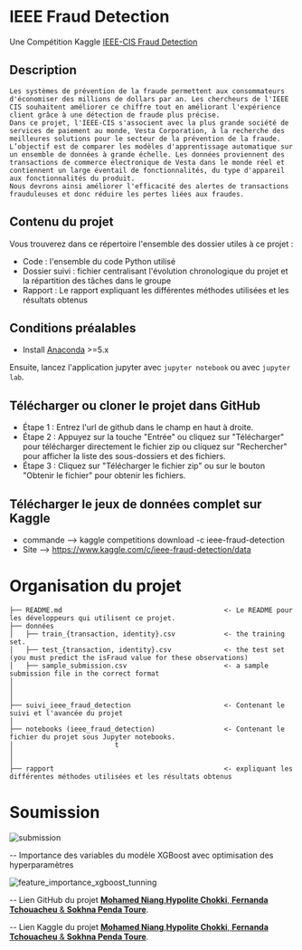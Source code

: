 # IEEE Fraud Detection

Une Compétition Kaggle [IEEE-CIS Fraud Detection](https://www.kaggle.com/c/ieee-fraud-detection/overview)

## Description

```
Les systèmes de prévention de la fraude permettent aux consommateurs d'économiser des millions de dollars par an. Les chercheurs de l'IEEE CIS souhaitent améliorer ce chiffre tout en améliorant l'expérience client grâce à une détection de fraude plus précise.
Dans ce projet, l'IEEE-CIS s'associent avec la plus grande société de services de paiement au monde, Vesta Corporation, à la recherche des meilleures solutions pour le secteur de la prévention de la fraude.
L’objectif est de comparer les modèles d'apprentissage automatique sur un ensemble de données à grande échelle. Les données proviennent des transactions de commerce électronique de Vesta dans le monde réel et contiennent un large éventail de fonctionnalités, du type d'appareil aux fonctionnalités du produit.
Nous devrons ainsi améliorer l'efficacité des alertes de transactions frauduleuses et donc réduire les pertes liées aux fraudes.
```

## Contenu du projet

Vous trouverez dans ce répertoire l'ensemble des dossier utiles à ce projet :
  - Code : l'ensemble du code Python utilisé
  - Dossier suivi : fichier centralisant l'évolution chronologique du projet et la répartition des tâches dans le groupe
  - Rapport : Le rapport expliquant les différentes méthodes utilisées et les résultats obtenus

## Conditions préalables

- Install [Anaconda](https://www.anaconda.com/download/) >=5.x

Ensuite, lancez l'application jupyter avec `jupyter notebook` ou avec `jupyter lab`.


## Télécharger ou cloner le projet dans GitHub

- Étape 1 : Entrez l'url de github dans le champ en haut à droite.
- Étape 2 : Appuyez sur la touche "Entrée" ou cliquez sur "Télécharger" pour télécharger directement le fichier zip ou cliquez sur "Rechercher" pour afficher la liste des sous-dossiers et des fichiers.
- Étape 3 : Cliquez sur "Télécharger le fichier zip" ou sur le bouton "Obtenir le fichier" pour obtenir les fichiers.


## Télécharger le jeux de données complet sur Kaggle

- commande --> kaggle competitions download -c ieee-fraud-detection
- Site --> https://www.kaggle.com/c/ieee-fraud-detection/data


# Organisation du projet

    ├── README.md                                        <- Le README pour les développeurs qui utilisent ce projet.
    ├── données
    │   ├── train_{transaction, identity}.csv            <- the training set.
    │   ├── test_{transaction, identity}.csv             <- the test set (you must predict the isFraud value for these observations)
    │   ├── sample_submission.csv                        <- a sample submission file in the correct format
    │   
    │   
    │
    ├── suivi_ieee_fraud_detection                       <- Contenant le suivi et l'avancée du projet
    │
    ├── notebooks (ieee_fraud_detection)                 <- Contenant le fichier du projet sous Jupyter notebooks. 
    │                         t
    │                         
    │
    ├── rapport                                          <- expliquant les différentes méthodes utilisées et les résultats obtenus
    
 
# Soumission

![submission](https://user-images.githubusercontent.com/45575893/75613640-6ccaa880-5b30-11ea-99f9-8498e519cf48.PNG)

-- Importance des variables du modèle XGBoost avec optimisation des hyperparamètres

![feature_importance_xgboost_tunning](https://user-images.githubusercontent.com/45575893/75613470-61767d80-5b2e-11ea-87fa-467a071f5c1e.PNG)

-- Lien GitHub du projet [**Mohamed Niang**,**Hypolite Chokki**, **Fernanda Tchouacheu** & **Sokhna Penda Toure**](https://github.com/DataCampM2DSSAF/suivi-du-data-camp-equipe-tchouacheu_toure_niang_chokki). 

-- Lien Kaggle du projet [**Mohamed Niang**,**Hypolite Chokki**, **Fernanda Tchouacheu** & **Sokhna Penda Toure**](https://www.kaggle.com/niangmohamed/ieee-fraud-detection). 

